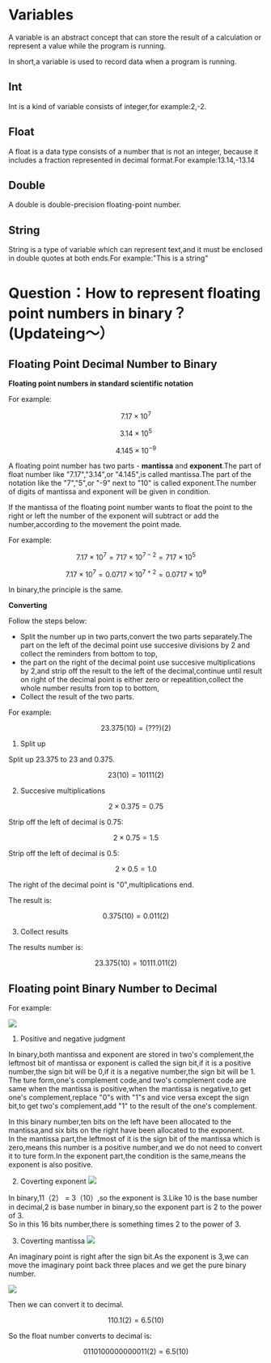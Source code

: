 # Variables

A variable is an abstract concept that can store the result of a calculation or represent a value while the program is running.

In short,a variable is used to record data when a program is running.

## Int

Int is a kind of variable consists of integer,for example:2,-2.

## Float

A float is a data type consists of a number that is not an integer, because it includes a fraction represented in decimal format.For example:13.14,-13.14

## Double

A double is double-precision floating-point number.

## String

String is a type of variable which can represent text,and it must be enclosed in double quotes at both ends.For example:"This is a string"

# Question：How to represent floating point numbers in binary？(Updateing～）

## Floating Point Decimal Number to Binary

**Floating point numbers in standard scientific notation**

For example:

```math
7.17 \times 10^7
```

```math
3.14 \times 10^5
```

```math
4.145 \times 10^{-9}
```

A floating point number has two parts - **mantissa** and **exponent**.The part of float number like "7.17","3.14",or "4.145",is called mantissa.The part of the notation like the "7","5",or "-9" next to "10" is called exponent.The number of digits of mantissa and exponent will be given in condition.

If the mantissa of the floating point number wants to float the point to the right or left the number of the exponent will subtract or add the number,according to the movement the point made.

For example:

```math
7.17 \times 10^7 = 717 \times 10^{7-2} = 717 \times 10^5
```

```math
7.17 \times 10^7 = 0.0717 \times 10^{7+2} = 0.0717 \times 10^9
```

In binary,the principle is the same.

**Converting**

Follow the steps below:

- Split the number up in two parts,convert the two parts separately.The part on the left of the decimal point use succesive divisions by 2 and collect the reminders from bottom to top,
- the part on the right of the decimal point use succesive multiplications by 2,and strip off the result to the left of the decimal,continue until result on right of the decimal point is either zero or repeatition,collect the whole number results from top to bottom,
- Collect the result of the two parts.

For example:

```math
23.375(10)=(???)(2)
```
1. Split up

Split up 23.375 to 23 and 0.375.
```math
23(10)=10111(2)
```
2. Succesive multiplications

```math
2 \times 0.375 = 0.75
```

Strip off the left of decimal is 0.75:

```math
2 \times 0.75 = 1.5
```

Strip off the left of decimal is 0.5:

```math
2 \times 0.5 = 1.0
```
The right of the decimal point is "0",multiplications end.

The result is:

```math
0.375(10)=0.011(2)
```
3. Collect results

The results number is:

```math
23.375(10)=10111.011(2)
```

## Floating point Binary Number to Decimal

For example:

![](https://github.com/ShiyuFan0820/PythonLearningNote/assets/149340606/dea074ee-e6c5-479c-98a8-730273aae808)

1. Positive and negative judgment

In binary,both mantissa and exponent are stored in two's complement,the leftmost bit of mantissa or exponent is called the sign bit,if it is a positive number,the sign bit will be 0,if it is a negative number,the sign bit will be 1.  
The ture form,one's complement code,and two's complement code are same when the mantissa is positive,when the mantissa is negative,to get one's complement,replace "0"s with "1"s and vice versa except the sign bit,to get two's complement,add "1" to the result of the one's complement.

In this binary number,ten bits on the left have been allocated to the mantissa,and six bits on the right have been allocated to the exponent.  
In the mantissa part,the leftmost of it is the sign bit of the mantissa which is zero,means this number is a positive number,and we do not need to convert it to ture form.In the exponent part,the condition is the same,means the exponent is also positive.

2. Coverting exponent
![](https://github.com/ShiyuFan0820/PythonLearningNote/assets/149340606/babd6996-a180-4f84-8115-2f096c662969)

In binary,11（2） = 3（10）,so the exponent is 3.Like 10 is the base number in decimal,2 is base number in binary,so the exponent part is 2 to the power of 3.  
So in this 16 bits number,there is something times 2 to the power of 3.

3. Coverting mantissa
![](https://github.com/ShiyuFan0820/PythonLearningNote/assets/149340606/dd1aae74-6189-4479-bd9a-b377f2568ce8)

An imaginary point is right after the sign bit.As the exponent is 3,we can move the imaginary point back three places and we get the pure binary number.

![](https://github.com/ShiyuFan0820/PythonLearningNote/assets/149340606/8d219b80-34d3-4f30-8ec4-bb9c5c459f7b)

Then we can convert it to decimal.
```math
110.1(2) = 6.5(10)
```

So the float number converts to decimal is:
```math
0110100000000011(2)=6.5(10)
```

















